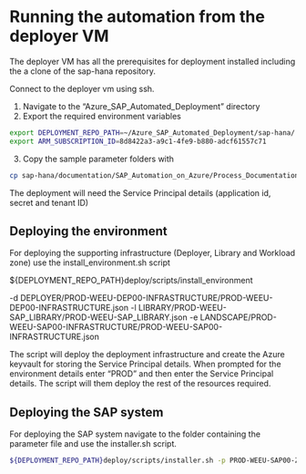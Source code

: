 ﻿# Running the automation from the deployer VM

The deployer VM has all the prerequisites for deployment installed including the a clone of the sap-hana repository.

Connect to the deployer vm using ssh.

1. Navigate to the “Azure_SAP_Automated_Deployment” directory
2. Export the required environment variables

```bash
export DEPLOYMENT_REPO_PATH=~/Azure_SAP_Automated_Deployment/sap-hana/
export ARM_SUBSCRIPTION_ID=8d8422a3-a9c1-4fe9-b880-adcf61557c71
```

3. Copy the sample parameter folders with

```bash
cp sap-hana/documentation/SAP_Automation_on_Azure/Process_Documentation/WORKSPACES WORKSPACES/ -r
```

The deployment will need the Service Principal details (application id, secret and tenant ID)

## **Deploying the environment**

For deploying the supporting infrastructure (Deployer, Library and Workload zone) use the install_environment.sh script

${DEPLOYMENT_REPO_PATH}deploy/scripts/install_environment

-d DEPLOYER/PROD-WEEU-DEP00-INFRASTRUCTURE/PROD-WEEU-DEP00-INFRASTRUCTURE.json -l LIBRARY/PROD-WEEU-SAP_LIBRARY/PROD-WEEU-SAP_LIBRARY.json -e LANDSCAPE/PROD-WEEU-SAP00-INFRASTRUCTURE/PROD-WEEU-SAP00-INFRASTRUCTURE.json

The script will deploy the deployment infrastructure and create the Azure keyvault for storing the Service Principal details. When prompted for the environment details enter “PROD” and then enter the Service Principal details. The script will them deploy the rest of the resources required.

## **Deploying the SAP system**

For deploying the SAP system navigate to the folder containing the parameter file and use the installer.sh script.

```bash
${DEPLOYMENT_REPO_PATH}deploy/scripts/installer.sh -p PROD-WEEU-SAP00-ZZZ.json -t sap_system
```
